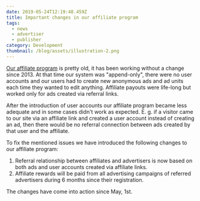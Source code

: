 ```yaml
---
date: 2019-05-24T12:19:48.459Z
title: Important changes in our affiliate program
tags:
  - news
  - advertiser
  - publisher
category: Development
thumbnail: /blog/assets/illustration-2.png
---
```

[Our affiliate program](https://a-ads.com/blog/2018-10-04-become-our-affiliate-partner-and-take-50-of-our-fees/) is pretty old, it has been working without a change since 2013. At that time our system was "append-only", there were no user accounts and our users had to create new anonymous ads and ad units each time they wanted to edit anything. Affiliate payouts were life-long but worked only for ads created via referral links.

After the introduction of user accounts our affiliate program became less adequate and in some cases didn't work as expected. E. g. if a visitor came to our site via an affiliate link and created a user account instead of creating an ad, then there would be no referral connection between ads created by that user and the affiliate.

To fix the mentioned issues we have introduced the following changes to our affiliate program:

1. Referral relationship between affiliates and advertisers is now based on both ads and user accounts created via affiliate links.
2. Affiliate rewards will be paid from all advertising campaigns of referred advertisers during 6 months since their registration.

The changes have come into action since May, 1st.
